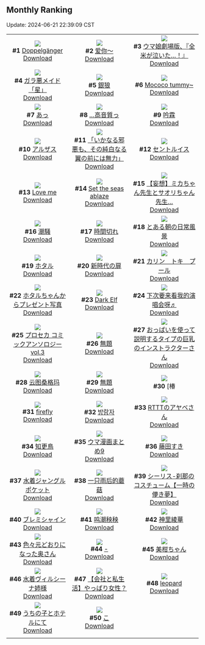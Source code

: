 ## Monthly Ranking
Update: 2024-06-21 22:39:09 CST

|      |      |      |
| :----: | :----: | :----: |
| ![](https://i.pixiv.re/c/240x480/img-master/img/2024/05/24/00/00/58/118990878_p0_master1200.jpg)<br>**#1** [Doppelgänger](https://www.pixiv.net/artworks/118990878)<br>[Download](https://i.pixiv.re/img-original/img/2024/05/24/00/00/58/118990878_p0.png) | ![](https://i.pixiv.re/c/240x480/img-master/img/2024/05/24/23/13/42/119016749_p0_master1200.jpg)<br>**#2** [爱你～](https://www.pixiv.net/artworks/119016749)<br>[Download](https://i.pixiv.re/img-original/img/2024/05/24/23/13/42/119016749_p0.jpg) | ![](https://i.pixiv.re/c/240x480/img-master/img/2024/05/24/21/20/28/119012934_p0_master1200.jpg)<br>**#3** [ウマ娘劇場版、『全米が泣いた…！』](https://www.pixiv.net/artworks/119012934)<br>[Download](https://i.pixiv.re/img-original/img/2024/05/24/21/20/28/119012934_p0.png) |
| ![](https://i.pixiv.re/c/240x480/img-master/img/2024/05/22/00/00/26/118936191_p0_master1200.jpg)<br>**#4** [ガラ悪メイド「星」](https://www.pixiv.net/artworks/118936191)<br>[Download](https://i.pixiv.re/img-original/img/2024/05/22/00/00/26/118936191_p0.jpg) | ![](https://i.pixiv.re/c/240x480/img-master/img/2024/05/24/00/00/24/118990747_p0_master1200.jpg)<br>**#5** [銀狼](https://www.pixiv.net/artworks/118990747)<br>[Download](https://i.pixiv.re/img-original/img/2024/05/24/00/00/24/118990747_p0.jpg) | ![](https://i.pixiv.re/c/240x480/img-master/img/2024/05/24/06/08/49/118996913_p0_master1200.jpg)<br>**#6** [Mococo tummy~](https://www.pixiv.net/artworks/118996913)<br>[Download](https://i.pixiv.re/img-original/img/2024/05/24/06/08/49/118996913_p0.png) |
| ![](https://i.pixiv.re/c/240x480/img-master/img/2024/05/24/18/06/26/119007307_p0_master1200.jpg)<br>**#7** [あっ](https://www.pixiv.net/artworks/119007307)<br>[Download](https://i.pixiv.re/img-original/img/2024/05/24/18/06/26/119007307_p0.png) | ![](https://i.pixiv.re/c/240x480/img-master/img/2024/05/24/00/04/31/118991122_p0_master1200.jpg)<br>**#8** […高音質っ](https://www.pixiv.net/artworks/118991122)<br>[Download](https://i.pixiv.re/img-original/img/2024/05/24/00/04/31/118991122_p0.png) | ![](https://i.pixiv.re/c/240x480/img-master/img/2024/05/23/16/36/47/118978256_p0_master1200.jpg)<br>**#9** [吟霖](https://www.pixiv.net/artworks/118978256)<br>[Download](https://i.pixiv.re/img-original/img/2024/05/23/16/36/47/118978256_p0.jpg) |
| ![](https://i.pixiv.re/c/240x480/img-master/img/2024/05/22/22/00/03/118959532_p0_master1200.jpg)<br>**#10** [アルザス](https://www.pixiv.net/artworks/118959532)<br>[Download](https://i.pixiv.re/img-original/img/2024/05/22/22/00/03/118959532_p0.jpg) | ![](https://i.pixiv.re/c/240x480/img-master/img/2024/05/24/07/30/01/118997810_p0_master1200.jpg)<br>**#11** [「いかなる邪悪も、その純白なる翼の前には無力」](https://www.pixiv.net/artworks/118997810)<br>[Download](https://i.pixiv.re/img-original/img/2024/05/24/07/30/01/118997810_p0.jpg) | ![](https://i.pixiv.re/c/240x480/img-master/img/2024/05/23/19/37/10/118982240_p0_master1200.jpg)<br>**#12** [セントルイス](https://www.pixiv.net/artworks/118982240)<br>[Download](https://i.pixiv.re/img-original/img/2024/05/23/19/37/10/118982240_p0.jpg) |
| ![](https://i.pixiv.re/c/240x480/img-master/img/2024/05/25/00/22/39/119019483_p0_master1200.jpg)<br>**#13** [Love me](https://www.pixiv.net/artworks/119019483)<br>[Download](https://i.pixiv.re/img-original/img/2024/05/25/00/22/39/119019483_p0.jpg) | ![](https://i.pixiv.re/c/240x480/img-master/img/2024/05/26/02/29/37/119052985_p0_master1200.jpg)<br>**#14** [Set the seas ablaze](https://www.pixiv.net/artworks/119052985)<br>[Download](https://i.pixiv.re/img-original/img/2024/05/26/02/29/37/119052985_p0.png) | ![](https://i.pixiv.re/c/240x480/img-master/img/2024/05/23/19/19/35/118981793_p0_master1200.jpg)<br>**#15** [【妄想】ミカちゃん先生とサオリちゃん先生…](https://www.pixiv.net/artworks/118981793)<br>[Download](https://i.pixiv.re/img-original/img/2024/05/23/19/19/35/118981793_p0.png) |
| ![](https://i.pixiv.re/c/240x480/img-master/img/2024/05/23/19/24/43/118981923_p0_master1200.jpg)<br>**#16** [潮騒](https://www.pixiv.net/artworks/118981923)<br>[Download](https://i.pixiv.re/img-original/img/2024/05/23/19/24/43/118981923_p0.jpg) | ![](https://i.pixiv.re/c/240x480/img-master/img/2024/05/23/18/00/08/118979828_p0_master1200.jpg)<br>**#17** [時間切れ](https://www.pixiv.net/artworks/118979828)<br>[Download](https://i.pixiv.re/img-original/img/2024/05/23/18/00/08/118979828_p0.png) | ![](https://i.pixiv.re/c/240x480/img-master/img/2024/05/24/19/39/36/119009700_p0_master1200.jpg)<br>**#18** [とある朝の日常風景](https://www.pixiv.net/artworks/119009700)<br>[Download](https://i.pixiv.re/img-original/img/2024/05/24/19/39/36/119009700_p0.png) |
| ![](https://i.pixiv.re/c/240x480/img-master/img/2024/05/23/00/14/56/118964463_p0_master1200.jpg)<br>**#19** [ホタル](https://www.pixiv.net/artworks/118964463)<br>[Download](https://i.pixiv.re/img-original/img/2024/05/23/00/14/56/118964463_p0.jpg) | ![](https://i.pixiv.re/c/240x480/img-master/img/2024/05/23/20/56/23/118984457_p0_master1200.jpg)<br>**#20** [新時代の扉](https://www.pixiv.net/artworks/118984457)<br>[Download](https://i.pixiv.re/img-original/img/2024/05/23/20/56/23/118984457_p0.png) | ![](https://i.pixiv.re/c/240x480/img-master/img/2024/05/26/08/00/11/119057928_p0_master1200.jpg)<br>**#21** [カリン　トキ　プール](https://www.pixiv.net/artworks/119057928)<br>[Download](https://i.pixiv.re/img-original/img/2024/05/26/08/00/11/119057928_p0.jpg) |
| ![](https://i.pixiv.re/c/240x480/img-master/img/2024/05/24/18/43/06/119007817_p0_master1200.jpg)<br>**#22** [ホタルちゃんからプレゼント写真](https://www.pixiv.net/artworks/119007817)<br>[Download](https://i.pixiv.re/img-original/img/2024/05/24/18/43/06/119007817_p0.jpg) | ![](https://i.pixiv.re/c/240x480/img-master/img/2024/05/24/00/06/29/118990752_p0_master1200.jpg)<br>**#23** [Dark Elf](https://www.pixiv.net/artworks/118990752)<br>[Download](https://i.pixiv.re/img-original/img/2024/05/24/00/06/29/118990752_p0.png) | ![](https://i.pixiv.re/c/240x480/img-master/img/2024/05/24/20/58/42/119012137_p0_master1200.jpg)<br>**#24** [下次要来看我的演唱会呀♬](https://www.pixiv.net/artworks/119012137)<br>[Download](https://i.pixiv.re/img-original/img/2024/05/24/20/58/42/119012137_p0.jpg) |
| ![](https://i.pixiv.re/c/240x480/img-master/img/2024/05/24/00/00/31/118990787_p0_master1200.jpg)<br>**#25** [プロセカ コミックアンソロジーvol.3](https://www.pixiv.net/artworks/118990787)<br>[Download](https://i.pixiv.re/img-original/img/2024/05/24/00/00/31/118990787_p0.png) | ![](https://i.pixiv.re/c/240x480/img-master/img/2024/05/24/00/43/47/118992289_p0_master1200.jpg)<br>**#26** [無題](https://www.pixiv.net/artworks/118992289)<br>[Download](https://i.pixiv.re/img-original/img/2024/05/24/00/43/47/118992289_p0.png) | ![](https://i.pixiv.re/c/240x480/img-master/img/2024/05/25/19/45/56/119040928_p0_master1200.jpg)<br>**#27** [おっぱいを使って説明するタイプの巨乳のインストラクターさん](https://www.pixiv.net/artworks/119040928)<br>[Download](https://i.pixiv.re/img-original/img/2024/05/25/19/45/56/119040928_p0.jpg) |
| ![](https://i.pixiv.re/c/240x480/img-master/img/2024/05/24/17/27/23/119006338_p0_master1200.jpg)<br>**#28** [云图桑格玛](https://www.pixiv.net/artworks/119006338)<br>[Download](https://i.pixiv.re/img-original/img/2024/05/24/17/27/23/119006338_p0.jpg) | ![](https://i.pixiv.re/c/240x480/img-master/img/2024/05/24/00/27/30/118991843_p0_master1200.jpg)<br>**#29** [無題](https://www.pixiv.net/artworks/118991843)<br>[Download](https://i.pixiv.re/img-original/img/2024/05/24/00/27/30/118991843_p0.png) | ![](https://i.pixiv.re/c/240x480/img-master/img/2024/05/24/20/44/43/119011711_p0_master1200.jpg)<br>**#30** [椿 |「热烈的绽放」](https://www.pixiv.net/artworks/119011711)<br>[Download](https://i.pixiv.re/img-original/img/2024/05/24/20/44/43/119011711_p0.jpg) |
| ![](https://i.pixiv.re/c/240x480/img-master/img/2024/05/22/20/53/27/118957281_p0_master1200.jpg)<br>**#31** [firefly](https://www.pixiv.net/artworks/118957281)<br>[Download](https://i.pixiv.re/img-original/img/2024/05/22/20/53/27/118957281_p0.jpg) | ![](https://i.pixiv.re/c/240x480/img-master/img/2024/05/24/00/00/29/118990770_p0_master1200.jpg)<br>**#32** [방랑자](https://www.pixiv.net/artworks/118990770)<br>[Download](https://i.pixiv.re/img-original/img/2024/05/24/00/00/29/118990770_p0.jpg) | ![](https://i.pixiv.re/c/240x480/img-master/img/2024/05/23/00/25/15/118964789_p0_master1200.jpg)<br>**#33** [RTTTのアヤベさん](https://www.pixiv.net/artworks/118964789)<br>[Download](https://i.pixiv.re/img-original/img/2024/05/23/00/25/15/118964789_p0.png) |
| ![](https://i.pixiv.re/c/240x480/img-master/img/2024/05/22/18/00/14/118952831_p0_master1200.jpg)<br>**#34** [知更鳥](https://www.pixiv.net/artworks/118952831)<br>[Download](https://i.pixiv.re/img-original/img/2024/05/22/18/00/14/118952831_p0.jpg) | ![](https://i.pixiv.re/c/240x480/img-master/img/2024/05/22/12/49/08/118947603_p0_master1200.jpg)<br>**#35** [ウマ漫画まとめ9](https://www.pixiv.net/artworks/118947603)<br>[Download](https://i.pixiv.re/img-original/img/2024/05/22/12/49/08/118947603_p0.png) | ![](https://i.pixiv.re/c/240x480/img-master/img/2024/05/23/11/44/04/118973809_p0_master1200.jpg)<br>**#36** [藤田すき](https://www.pixiv.net/artworks/118973809)<br>[Download](https://i.pixiv.re/img-original/img/2024/05/23/11/44/04/118973809_p0.png) |
| ![](https://i.pixiv.re/c/240x480/img-master/img/2024/05/24/13/19/02/119002344_p0_master1200.jpg)<br>**#37** [水着ジャングルポケット](https://www.pixiv.net/artworks/119002344)<br>[Download](https://i.pixiv.re/img-original/img/2024/05/24/13/19/02/119002344_p0.jpg) | ![](https://i.pixiv.re/c/240x480/img-master/img/2024/05/24/20/46/04/119011742_p0_master1200.jpg)<br>**#38** [一只雨后的蘑菇](https://www.pixiv.net/artworks/119011742)<br>[Download](https://i.pixiv.re/img-original/img/2024/05/24/20/46/04/119011742_p0.jpg) | ![](https://i.pixiv.re/c/240x480/img-master/img/2024/05/24/20/06/11/119010551_p0_master1200.jpg)<br>**#39** [シーリス-刹那のコスチューム【一時の儚き夢】](https://www.pixiv.net/artworks/119010551)<br>[Download](https://i.pixiv.re/img-original/img/2024/05/24/20/06/11/119010551_p0.jpg) |
| ![](https://i.pixiv.re/c/240x480/img-master/img/2024/05/26/00/12/59/119050273_p0_master1200.jpg)<br>**#40** [ブレミシャイン](https://www.pixiv.net/artworks/119050273)<br>[Download](https://i.pixiv.re/img-original/img/2024/05/26/00/12/59/119050273_p0.jpg) | ![](https://i.pixiv.re/c/240x480/img-master/img/2024/05/23/17/42/55/118979468_p0_master1200.jpg)<br>**#41** [鸣潮秧秧](https://www.pixiv.net/artworks/118979468)<br>[Download](https://i.pixiv.re/img-original/img/2024/05/23/17/42/55/118979468_p0.jpg) | ![](https://i.pixiv.re/c/240x480/img-master/img/2024/05/23/12/38/13/118974771_p0_master1200.jpg)<br>**#42** [神里綾華](https://www.pixiv.net/artworks/118974771)<br>[Download](https://i.pixiv.re/img-original/img/2024/05/23/12/38/13/118974771_p0.jpg) |
| ![](https://i.pixiv.re/c/240x480/img-master/img/2024/05/24/00/04/17/118991110_p0_master1200.jpg)<br>**#43** [色々元どおりになった奥さん](https://www.pixiv.net/artworks/118991110)<br>[Download](https://i.pixiv.re/img-original/img/2024/05/24/00/04/17/118991110_p0.jpg) | ![](https://i.pixiv.re/c/240x480/img-master/img/2024/05/25/00/00/13/119018330_p0_master1200.jpg)<br>**#44** [-](https://www.pixiv.net/artworks/119018330)<br>[Download](https://i.pixiv.re/img-original/img/2024/05/25/00/00/13/119018330_p0.jpg) | ![](https://i.pixiv.re/c/240x480/img-master/img/2024/05/24/04/59/37/118996190_p0_master1200.jpg)<br>**#45** [美柑ちゃん](https://www.pixiv.net/artworks/118996190)<br>[Download](https://i.pixiv.re/img-original/img/2024/05/24/04/59/37/118996190_p0.jpg) |
| ![](https://i.pixiv.re/c/240x480/img-master/img/2024/05/24/13/15/58/119002286_p0_master1200.jpg)<br>**#46** [水着ヴィルシーナ姉様](https://www.pixiv.net/artworks/119002286)<br>[Download](https://i.pixiv.re/img-original/img/2024/05/24/13/15/58/119002286_p0.jpg) | ![](https://i.pixiv.re/c/240x480/img-master/img/2024/05/24/11/59/17/119000996_p0_master1200.jpg)<br>**#47** [【会社と私生活】やっぱり女性？](https://www.pixiv.net/artworks/119000996)<br>[Download](https://i.pixiv.re/img-original/img/2024/05/24/11/59/17/119000996_p0.jpg) | ![](https://i.pixiv.re/c/240x480/img-master/img/2024/05/22/00/01/47/118936404_p0_master1200.jpg)<br>**#48** [leopard](https://www.pixiv.net/artworks/118936404)<br>[Download](https://i.pixiv.re/img-original/img/2024/05/22/00/01/47/118936404_p0.png) |
| ![](https://i.pixiv.re/c/240x480/img-master/img/2024/05/26/00/12/38/119050261_p0_master1200.jpg)<br>**#49** [うちの子とホテルにて](https://www.pixiv.net/artworks/119050261)<br>[Download](https://i.pixiv.re/img-original/img/2024/05/26/00/12/38/119050261_p0.png) | ![](https://i.pixiv.re/c/240x480/img-master/img/2024/05/24/11/50/32/119000863_p0_master1200.jpg)<br>**#50** [こ](https://www.pixiv.net/artworks/119000863)<br>[Download](https://i.pixiv.re/img-original/img/2024/05/24/11/50/32/119000863_p0.png) |
|      |
